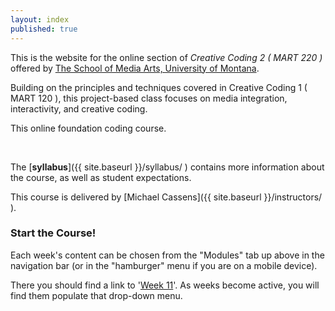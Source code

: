 ```yaml
---
layout: index
published: true
---
```



This is the website for the online section of _Creative Coding 2 ( MART 220 )_ offered by [The School of Media Arts, University of Montana](http://www.umt.edu/mediaarts/).

Building on the principles and techniques covered in Creative Coding 1 ( MART 120 ), this project-based class focuses on media integration, interactivity, and creative coding.

This online foundation coding course.

<br />


The [**syllabus**]({{ site.baseurl }}/syllabus/ ) contains more information about the course, as well as student expectations.


This course is delivered by [Michael Cassens]({{ site.baseurl }}/instructors/ ).


### Start the Course!

Each week's content can be chosen from the "Modules" tab up above in the navigation bar (or in the "hamburger" menu if you are on a mobile device).

There you should find a link to '[Week 11]({{site.baseurl}}/modules/week-1/welcome/)'. As weeks become active, you will find them populate that drop-down menu.

<!-- <div class="embed-responsive embed-responsive-16by9"><iframe class="embed-responsive-item" src="https://www.youtube.com/embed/xE7-fWrOkaQ" frameborder="0" allowfullscreen></iframe></div> -->
